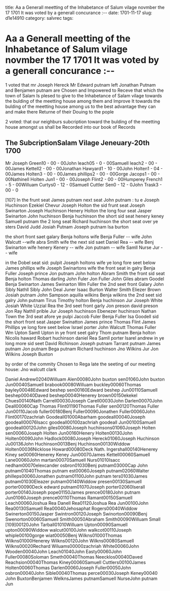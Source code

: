 title: Aa a Generall meetting of the Inhabetance of Salum vilage novmber the 17 1701 It was voted by a generall concurance :--
date: 1701-11-17
slug: d1e14910
category: salvrec
tags: 


<div markdown class="doc" id="d1e14910">


# Aa a Generall meetting of the Inhabetance of Salum vilage novmber the 17 1701 It was voted by a generall concurance :--

1 voted that mr Joseph Hereck Mr Edward putnam left Jonathan Putnam and Benjamen putnam are Chosen and Impowered to Receve that which the town of Salam Is plesed to give to the Inhabetance of Salam vilage towards the bulding of the meetting house among them and Improve It towards the bulding of the meetting house among us to the best advantage they can and make there Returne of their Douing to the pople

2 voted: that our neighburs subcription toward the bulding of the meetting house amongst us shall be Recorded into our book of Records

## The SubcriptionSalam Vilage Jeneuary-20th 1700

Mr Joseph Green10 - 00 - 00John leach05 - 0 - 00Samuell leach2 - 00 - 00James Kettell2 - 00 - 00Jonathan Hawyard1 - 10 - 00John Holten1 - 04 - 00James Holten3 - 00 - 00James phillips2 - 00 - 00Gorge Jacops1 - 00 - 00Nathinell Holten Jun1 - 00 - 00Joseph Flint2 - 00 - 00Humperey French1 - 5 - 00Willuam Curtys0 - 12 - 0Samuell Cuttler Sen0 - 12 - 0John Trask3 - 00 - 0

[107] In the frunt seat James putnam next seat John putnam : tu e Joseph Huchinson Ezekiel Chevur Joseph Holton the sid frunt seat Joseph Swinarton Joseph Huchinson Henery Holton the long four seat Jasper Swinarton John huchinson Benja huchinson the short sid seat henery keney Samuell putnam the 2 long seat Richard huchinson the short seat over ye sters David Judd Josiah Putnam Joseph putnam Isa burton

the short front saet galary Benja holtons wife Benja Fuller -- wife John Walcutt --wife abra Smith wife the next sid saet Daniel Rea -- wife Benj Swinarton wife henery Kenery -- wife Jon putnam -- wife Samll Nurse Jur -- wife

in the Dobel seat sid: pulpit Joseph holtons wife ye long fore seet below James phillips wife Joseph Swinartons wife the front seat in galry Benja Fuller Joseph prince Jon putnam John holton Abram Smith the front sid seat Benja holton Thomas darling John Fuler Jon Fuller John Giles abram Goodel Benja Swinarton James Swinarton Wm Fuller the 2nd seet front Galary John Sibly Nathll Sibly John Deal Juner Isaac Burton Walter Smith Eliezer Brown Josiah putnam John Sampson aquilla wilkins Benja wilkins the 2nd seet sid galry John putnam Tirus Timothy holton Benja huchinson Jur Joseph White Josiah White Uzzial Rea the 3rd seet front garly Jon preson david preson Jon Ray Nathll prible Jur Joseph huchinson Ebenezer huchinson Nathan Town the 3rd seat afore ye pulpi Jaccob Fuler Benja Fuller Isa Goodell sid the short front seat Jasper Swinatton James prince Thomas Flint James Phillips ye long fore seet below Israel porter John Walcutt Thomas Fuller Wm Upton Samll Upton in ye front seet galry Thom putnam Benja holton Nicolis haward Robart huchinson daniel Rea Samll porter Isarel andrew in ye long more sid seet David Richinson Joseph putnam Tarrant putnam James putnam Jon putnam Bega putnam Richard huchinson Jno Wilkins Jur Jon Wilkins Joseph Buxton

by order of the commity Chosen to Rega late the seeting of our meeting house: Jno walcutt clark

Daniel Andrew02040Willuam Alen00080John buxton sen01060John buxton Jun00040Samuell brabook00080Willuam buckley00060Thomas bayley00048Edward beshep sen00160Edward beshep Jun00110Samuell beshep00040Daved beshep00040Henerey brown00150ekekel Chues00140Nath Carrell00030Joseph Carell00030John Darlen00070John Deall00060Cap Thomas Flint01190Thomas Fuller sen00120Thomas Fuller Jun00110Jacob fuller00180Benj Fuller00090Jonathen Fuller00060John Flint00170zachriah Goodeall01000Abarham goodeall00040Joseph goodeall00076Isacc goodeall00100zachriah goodeall Jun00100Samuell goodeall00120John giles00080Joseph huchinsons01060Joseph Holten sen00060Joseph Holten Jun00160Henery Holten00130John Holten00090John Hadlock00080Joseph Hereck01060Joseph Huchinson Ju00136John Huchinson0013Benj Huchinson00130Widdow Holten00036Nicklose Howard00080Deck Nath. Ingershall00140Henerey Kiney se00060Henerey Keney Jun00070James Kettell00060Samuell Lane00060John martan00070Samuell Nurs01010Isacc nedham00070elexcander osbron01030Benj putnam03000Cap John putnam01040Thomas putnam est00060Joseph putnam02060Walter philleps00060Jonathen putnam01100John putnam ters01030James putnam01030Eleazer putnam00140Widdow presen00130Samuell porter00090Deck edward putnam01070Joseph porter02060Iserall porter00140Joseph pope01150James prence00180John putnam Jun01060Joseph prence00110Thomas Ramant00150Samuell Leach00060Joshua Rea Danell Rea01120Joshua Rea Jun00100John Rea00130Samuell Rea00040Jehosaphat Rogers00040Widdow Swinerton00150Jasper Swintron00120Joseph Swinorton00090Benj Swenorton00060Samuell Smith00050Abraham Smith00090Willuam Small [109]00120John Tarball01010Willuam Upton00090Samuell upton00090Widdow walcut00100John walkcot00110Joseph whiple00100gorge wiat00050Benj Wilkns01000Thomas Wilkns01000Henerey Wilkns00120John Wilkns00080Samuell Wilkns00020Rechard Wiluams00000zachriah White00060John Wooden00040John Leach01040John Easty00060John Fuller00080Soloman Smeth00040Thomas Neecklos00040Daved Reachsion00040Thomas Kiney00060Samuell Cuttlers00100James Holten00060Thomas Darlen00060Joseph Fuller00050John osbron00040John Sible00040Thomas perce00030Joseph Keney00040 John BuxtonBenjamen WelknsJames putnamSamuell NurseJohn putnam Jun
</div>